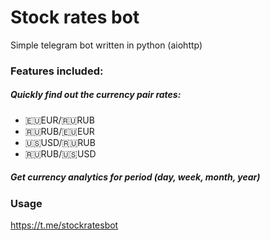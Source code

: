 # Stock rates bot
Simple telegram bot written in python (aiohttp)
### Features included:
##### Quickly find out the currency pair rates:
- 🇪🇺EUR/🇷🇺RUB
- 🇷🇺RUB/🇪🇺EUR
- 🇺🇸USD/🇷🇺RUB
- 🇷🇺RUB/🇺🇸USD

##### Get currency analytics for period (day, week, month, year) 
### Usage
https://t.me/stockratesbot
